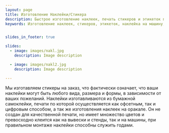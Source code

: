 ```yaml
---
layout: page
title: Изготовление Наклейки/Стикера
description: Быстрое изготовление наклеек, печать стикеров и этикеток под ваши задачи и в течение 1 суток.
keywords: Изготовление наклеек, стикеров, этикеток, наклейка на машину,  .


slides_in_footer: true

slides:
  - image: images/nakl.jpg
    description: Image description

  - image: images/nakl2.jpg
    description: Image description

---
```


  Мы изготавляем стикеры на заказ, что фактически означает, что ваши наклейки могут быть любого вида, размера и формы, в зависимости от ваших пожеланий. Наклейки изготавливаются из бумажной самоклейки, печати по которой осуществляется как офсетным, так и цифровым способом, а так же изготовления наклеек на оракале. Он не создан для качественной печати, но имеет множество цветов и превосходно клеится как на вывески и стенды, так и на машины, при правильном монтаже наклейки способны служить годами.
